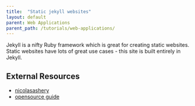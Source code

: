 ```yaml
---
title:  "Static jekyll websites"
layout: default
parent: Web Applications
parent_path: /tutorials/web-applications/
---
```

Jekyll is a nifty Ruby framework which is great for creating static websites. Static websites have lots of great use cases - this site is built entirely in Jekyll.


## **External Resources**
* [nicolasashery](https://github.com/nicolashery/nicolashery.com.git)
* [opensource guide](https://github.com/github/opensource.guide.git)